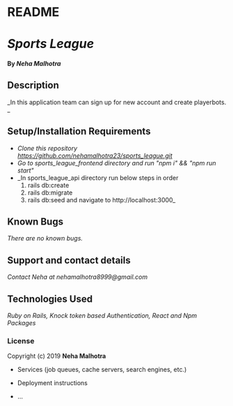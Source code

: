# README

# _Sports League_

#### By _**Neha Malhotra**_

## Description

_In this application team can sign up for new account and create playerbots. _

## Setup/Installation Requirements

- _Clone this repository https://github.com/nehamalhotra23/sports_league.git_
- _Go to sports_league_frontend directory and run "npm i" && "npm run start"_
- \_In sports_league_api directory run below steps in order
  1. rails db:create
  2. rails db:migrate
  3. rails db:seed and navigate to http://localhost:3000\_

## Known Bugs

_There are no known bugs._

## Support and contact details

_Contact Neha at nehamalhotra8999@gmail.com_

## Technologies Used

_Ruby on Rails, Knock token based Authentication, React and Npm Packages_

### License

Copyright (c) 2019 **Neha Malhotra**

- Services (job queues, cache servers, search engines, etc.)

- Deployment instructions

- ...
